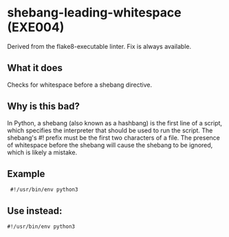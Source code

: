# shebang-leading-whitespace (EXE004)
Derived from the flake8-executable linter.
Fix is always available.
## What it does
Checks for whitespace before a shebang directive.
## Why is this bad?
In Python, a shebang (also known as a hashbang) is the first line of a
script, which specifies the interpreter that should be used to run the
script.
The shebang's #! prefix must be the first two characters of a file. The
presence of whitespace before the shebang will cause the shebang to be
ignored, which is likely a mistake.
## Example
```
 #!/usr/bin/env python3
```
## Use instead:
```
#!/usr/bin/env python3
```